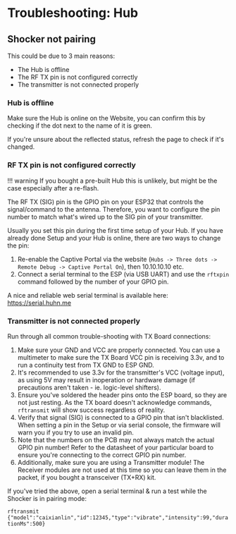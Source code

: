 # Troubleshooting: Hub

## Shocker not pairing

This could be due to 3 main reasons:

- The Hub is offline
- The RF TX pin is not configured correctly
- The transmitter is not connected properly

### Hub is offline

Make sure the Hub is online on the Website, you can confirm this by checking if the dot next to the name of it is green.

If you're unsure about the reflected status, refresh the page to check if it's changed.

### RF TX pin is not configured correctly

!!! warning
    If you bought a pre-built Hub this is unlikely, but might be the case especially after a re-flash.

The RF TX (SIG) pin is the GPIO pin on your ESP32 that controls the signal/command to the antenna. Therefore, you want to configure the pin number to match what's wired up to the SIG pin of your transmitter.

Usually you set this pin during the first time setup of your Hub. If you have already done Setup and your Hub is online, there are two ways to change the pin:

1. Re-enable the Captive Portal via the website (`Hubs -> Three dots -> Remote Debug -> Captive Portal On`), then 10.10.10.10 etc.
2. Connect a serial terminal to the ESP (via USB UART) and use the `rftxpin` command followed by the number of your GPIO pin.

A nice and reliable web serial terminal is available here: https://serial.huhn.me

### Transmitter is not connected properly

Run through all common trouble-shooting with TX Board connections:

1. Make sure your GND and VCC are properly connected. You can use a multimeter to make sure the TX Board VCC pin is receiving 3.3v, and to run a continuity test from TX GND to ESP GND.
2. It's recommended to use 3.3v for the transmitter's VCC (voltage input), as using 5V may result in inoperation or hardware damage (if precautions aren't taken - ie. logic-level shifters).
3. Ensure you've soldered the header pins onto the ESP board, so they are not just resting. As the TX board doesn't acknowledge commands, `rftransmit` will show success regardless of reality.
4. Verify that signal (SIG) is connected to a GPIO pin that isn't blacklisted. When setting a pin in the Setup or via serial console, the firmware will warn you if you try to use an invalid pin.
5. Note that the numbers on the PCB may not always match the actual GPIO pin number! Refer to the datasheet of your particular board to ensure you're connecting to the correct GPIO pin number.
6. Additionally, make sure you are using a Transmitter module! The Receiver modules are not used at this time so you can leave them in the packet, if you bought a transceiver (TX+RX) kit.

If you've tried the above, open a serial terminal & run a test while the Shocker is in pairing mode:

`rftransmit {"model":"caixianlin","id":12345,"type":"vibrate","intensity":99,"durationMs":500}`

